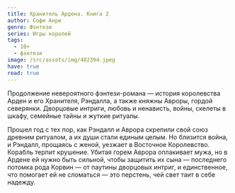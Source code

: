 ```yaml
---
title: Хранитель Ардена. Книга 2
author: Софи Анри
genre: Фэнтези
series: Игры королей
tags:
  - 18+
  - фэнтези
image: /src/assets/img/402394.jpeg
have: true
read: true
---
```

Продолжение невероятного фэнтези-романа — история королевства Арден и его Хранителя, Рэндалла, а также княжны Авроры, гордой северянки. Дворцовые интриги, любовь и ненависть, войны, скелеты в шкафу, семейные тайны и жуткие ритуалы.

Прошел год с тех пор, как Рэндалл и Аврора скрепили свой союз древним ритуалом, а их души стали единым целым. Но близится война, и Рэндалл, прощаясь с женой, уезжает в Восточное Королевство. Корабль терпит крушение. Убитая горем Аврора оплакивает мужа, но в Ардене ей нужно быть сильной, чтобы защитить их сына — последнего потомка рода Корвин — от паутины дворцовых интриг, и единственное, что помогает ей не сломаться — это перстень, чей свет таит в себе надежду.
